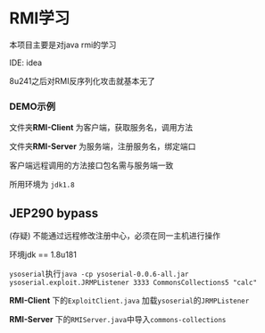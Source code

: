 # RMI学习

本项目主要是对java rmi的学习

IDE: idea

8u241之后对RMI反序列化攻击就基本无了

### DEMO示例

文件夹**RMI-Client** 为客户端，获取服务名，调用方法

文件夹**RMI-Server** 为服务端，注册服务名，绑定端口

客户端远程调用的方法接口包名需与服务端一致

所用环境为 `jdk1.8`

## JEP290 bypass

(存疑) 不能通过远程修改注册中心，必须在同一主机进行操作

环境jdk == 1.8u181

`ysoserial`执行`java -cp ysoserial-0.0.6-all.jar ysoserial.exploit.JRMPListener 3333 CommonsCollections5 "calc"`

**RMI-Client** 下的`ExploitClient.java` 加载`ysoserial`的`JRMPListener`

**RMI-Server** 下的`RMIServer.java`中导入`commons-collections`